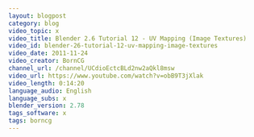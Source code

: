 ```yaml
---
layout: blogpost
category: blog
video_topic: x
video_title: Blender 2.6 Tutorial 12 - UV Mapping (Image Textures)
video_id: blender-26-tutorial-12-uv-mapping-image-textures
video_date: 2011-11-24
video_creator: BornCG
channel_url: /channel/UCdioEctcBLd2nw2aQkl8msw
video_url: https://www.youtube.com/watch?v=obB9T3jXlak
video_length: 0:14:20
language_audio: English
language_subs: x
blender_version: 2.78
tags_software: x
tags: borncg
---
```

